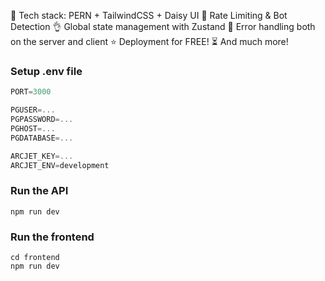 🌟 Tech stack: PERN + TailwindCSS + Daisy UI
🚀 Rate Limiting & Bot Detection
👌 Global state management with Zustand
🐞 Error handling both on the server and client
⭐ Deployment for FREE!
⏳ And much more!

### Setup .env file

```js
PORT=3000

PGUSER=...
PGPASSWORD=...
PGHOST=...
PGDATABASE=...

ARCJET_KEY=...
ARCJET_ENV=development
```

### Run the API

```shell
npm run dev
```

### Run the frontend

```shell
cd frontend
npm run dev
```
